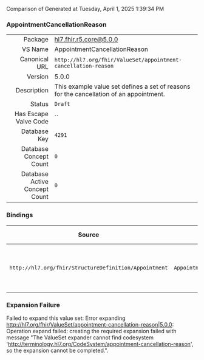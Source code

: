 Comparison of 
Generated at Tuesday, April 1, 2025 1:39:34 PM

### AppointmentCancellationReason

|      |     |
| ---: | --- |
| Package | hl7.fhir.r5.core@5.0.0 |
| VS Name | AppointmentCancellationReason |
| Canonical URL | `http://hl7.org/fhir/ValueSet/appointment-cancellation-reason` |
| Version | 5.0.0 |
| Description | This example value set defines a set of reasons for the cancellation of an appointment. |
| Status | `Draft` |
| Has Escape Valve Code | `` |
| Database Key | `4291` |
| Database Concept Count | `0` |
| Database Active Concept Count | `0` |
### Bindings

| Source | Element | Binding | Strength | Element Short |
| ------ | ------- | ------- | -------- | ------------- |
| `http://hl7.org/fhir/StructureDefinition/Appointment` | `Appointment.cancellationReason` | `http://hl7.org/fhir/ValueSet/appointment-cancellation-reason` | `Example` | The coded reason for the appointment being cancelled |

### Expansion Failure

Failed to expand this value set: Error expanding http://hl7.org/fhir/ValueSet/appointment-cancellation-reason|5.0.0: Operation expand failed: creating the required expansion failed with message "The ValueSet expander cannot find codesystem 'http://terminology.hl7.org/CodeSystem/appointment-cancellation-reason', so the expansion cannot be completed.".
